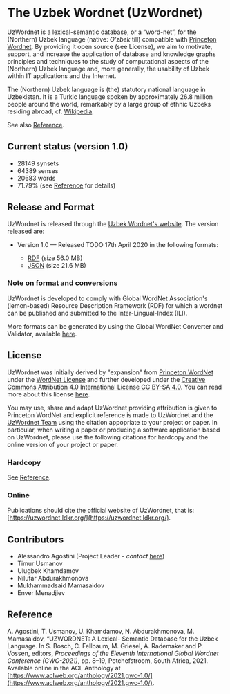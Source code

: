 # The Uzbek Wordnet (UzWordnet)

UzWordnet is a lexical-semantic database, or a “word-net”, for the (Northern) Uzbek language (native: _O’zbek_ till) compatible with [Princeton Wordnet](https://wordnet.princeton.edu). By providing it open source (see License), we aim to motivate, support, and increase the application of database and knowledge graphs principles and techniques to the study of computational aspects of the (Northern) Uzbek language and, more generally, the usability of Uzbek within IT applications and the Internet.

The (Northern) Uzbek language is (the) statutory national language in Uzbekistan. It is a Turkic language spoken by approximately 26.8 million people around the world, remarkably by a large group of ethnic Uzbeks residing abroad, cf. [Wikipedia](https://en.wikipedia.org/wiki/Uzbek_language).

See also [Reference](#reference).

## Current status (version 1.0)

- 28149 synsets
- 64389 senses
- 20683 words
- 71.79% (see [Reference](#reference) for details)

## Release and Format

UzWordnet is released through the [Uzbek Wordnet's website](https://uzwordnet.ldkr.org/). The version released are:

- Version 1.0 — Released TODO 17th April 2020 in the following formats:

  - [RDF](files/uzwordnet.rdf) (size 56.0 MB)
  - [JSON](files/uzwordnet.json) (size 21.6 MB)

### Note on format and conversions

UzWordnet is developed to comply with Global WordNet Association's (lemon-based) Resource Description Framework (RDF) for which a wordnet can be published and submitted to the Inter-Lingual-Index (ILI).

More formats can be generated by using the Global WordNet Converter and Validator, available [here](http://server1.nlp.insight-centre.org/gwn-converter/).

## License

UzWordnet was initially derived by "expansion" from [Princeton WordNet](https://wordnet.princeton.edu) under the [WordNet License](https://wordnet.princeton.edu/license-and-commercial-use) and further developed under the [Creative Commons Attribution 4.0 International License CC BY-SA 4.0](https://creativecommons.org/licenses/by-sa/4.0/). You can read more about this license [here](https://creativecommons.org/licenses/by-sa/4.0/legalcode).

You may use, share and adapt UzWordnet providing attribution is given to Princeton WordNet and explicit reference is made to UzWordnet and the [UzWordnet Team]() using the citation appopriate to your project or paper. In particular, when writing a paper or producing a software application based on UzWordnet, please use the following citations for hardcopy and the online version of your project or paper.

### Hardcopy

See [Reference](#reference).

### Online

Publications should cite the official website of UzWordnet, that is: [https://uzwordnet.ldkr.org/](https://uzwordnet.ldkr.org/).

## Contributors

- Alessandro Agostini (Project Leader - _contact_ [here]())
- Timur Usmanov
- Ulugbek Khamdamov
- Nilufar Abdurakhmonova
- Mukhammadsaid Mamasaidov
- Enver Menadjiev

## Reference

A. Agostini, T. Usmanov, U. Khamdamov, N. Abdurakhmonova, M. Mamasaidov, “UZWORDNET: A Lexical- Semantic Database for the Uzbek Language. In S. Bosch, C. Fellbaum, M. Griesel, A. Rademaker and P. Vossen, editors, _Proceedings of the Eleventh International Global Wordnet Conference (GWC-2021)_, pp. 8–19, Potchefstroom, South Africa, 2021. Available online in the ACL Anthology at [https://www.aclweb.org/anthology/2021.gwc-1.0/](https://www.aclweb.org/anthology/2021.gwc-1.0/).
